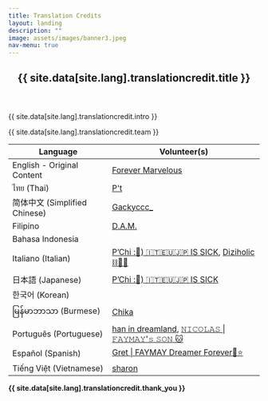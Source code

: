 ```yaml
---
title: Translation Credits
layout: landing
description: ""
image: assets/images/banner3.jpeg
nav-menu: true
---
```


<!-- Main -->
<div id="main">
	<!-- One -->
	<section id="one">
		<div class="inner">
			<header class="major">
				<h2>{{ site.data[site.lang].translationcredit.title }}</h2>
			</header>
			<p>
				{{ site.data[site.lang].translationcredit.intro }}
			</p>
			<p>
				{{ site.data[site.lang].translationcredit.team }}
			</p>
			<div class="table-wrapper">
				<table>
					<thead>
						<tr>
							<th>Language</th>
							<th>Volunteer(s)</th>
						</tr>
					</thead>
					<tbody>
						<tr>
							<td>English - Original Content</td>
							<td><a href="https://x.com/4ever_Marvelous">Forever Marvelous</a></td>
						</tr>
						<tr>
							<td>ไทย (Thai)</td>
							<td><a href="https://x.com/teeoheewhy">P't</a></td>
						</tr>
						<tr>
							<td>简体中文 (Simplified Chinese)</td>
							<td><a href="https://x.com/Gackyccc_">Gackyccc_</a></td>
						</tr>
						<tr>
							<td>Filipino</td>
							<td><a href="https://x.com/DoneeyyOfficial">D.A.M.</a></td>
						</tr>
						<tr>
							<td>Bahasa Indonesia</td>
							<td>&nbsp;</td>
						</tr>
						<tr>
							<td>Italiano (Italian)</td>
							<td>
								<a href="https://x.com/chi_for_FB">P’Chi :🤍) 🇮🇹🇪🇺🇯🇵 IS SICK</a>, 
								<a href="https://x.com/Diziholic">Diziholic ⛓️🏳️‍🌈</a>
							</td>
						</tr>
						<tr>
							<td>日本語 (Japanese)</td>
							<td><a href="https://x.com/chi_for_FB">P’Chi :🤍) 🇮🇹🇪🇺🇯🇵 IS SICK</a></td>
						</tr>
						<tr>
							<td>한국어 (Korean)</td>
							<td>&nbsp;</td>
						</tr>
						<tr>
							<td>မြန်မာဘာသာ (Burmese)</td>
							<td><a href="https://x.com/chika_faymay">Chika</a></td>
						</tr>
						<tr>
							<td>Português (Portuguese)</td>
							<td>
								<a href="https://x.com/taengeyez">han in dreamland</a>, 
								<a href="https://x.com/princenicolax">𝙽𝙸𝙲𝙾𝙻𝙰𝚂 | 𝙵𝙰𝚈𝙼𝙰𝚈'𝚜 𝚂𝙾𝙽 🐱</a>
							</td>
						</tr>
						<tr>
							<td>Español (Spanish)</td>
							<td><a href="https://x.com/GretFeral">Gret | FAYMAY Dreamer Forever🌙⭐️</a></td>
						</tr>
						<tr>
							<td>Tiếng Việt (Vietnamese)</td>
							<td><a href="https://x.com/sharon_tla">sharon</a></td>
						</tr>
					</tbody>
				</table>
			</div>
			<p style="font-weight: bold;">{{ site.data[site.lang].translationcredit.thank_you }}</p>
		</div>
	</section>
</div>
